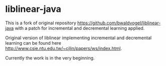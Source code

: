 liblinear-java
==============

This is a fork of original repository https://github.com/bwaldvogel/liblinear-java with a patch for incremental and decremental learning applied.

Original version of liblinear implementing incremental and decremental learning can be found here http://www.csie.ntu.edu.tw/~cjlin/papers/ws/index.html.

Currently the work is in the very beginning.
